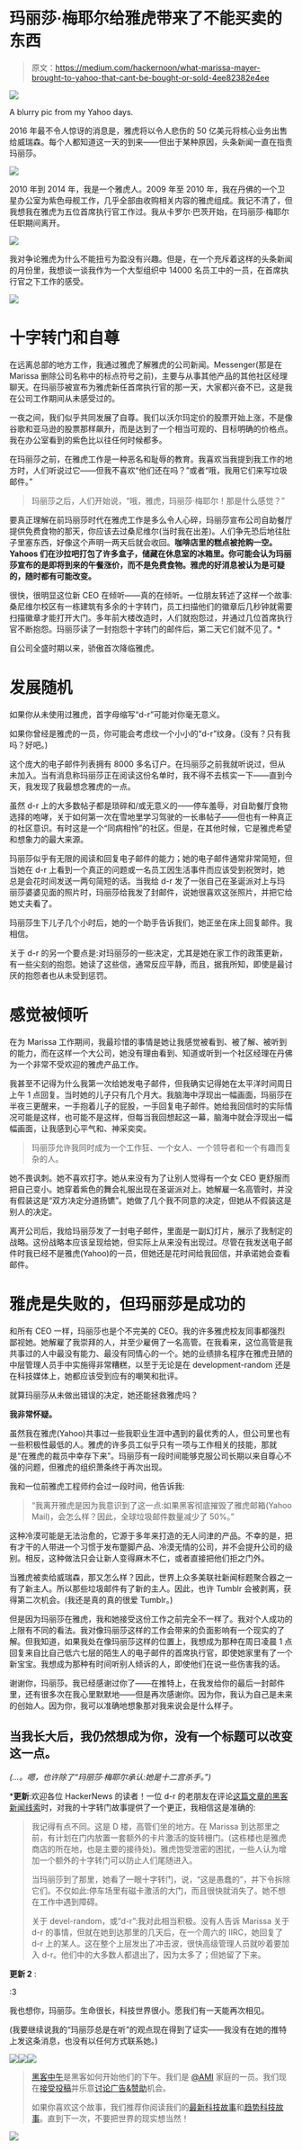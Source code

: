 # 玛丽莎·梅耶尔给雅虎带来了不能买卖的东西

> 原文：<https://medium.com/hackernoon/what-marissa-mayer-brought-to-yahoo-that-cant-be-bought-or-sold-4ee82382e4ee>

![](img/0578e62d2cdca2b0b1895606a98f3ac1.png)

A blurry pic from my Yahoo days.

2016 年最不令人惊讶的消息是，雅虎将以令人悲伤的 50 亿美元将核心业务出售给威瑞森。每个人都知道这一天的到来——但出于某种原因，头条新闻一直在指责玛丽莎。

![](img/5aa5a177e52a0d52f91c8661497ed832.png)

2010 年到 2014 年，我是一个雅虎人。2009 年至 2010 年，我在丹佛的一个卫星办公室为紫色母舰工作，几乎全部由收购相关内容的雅虎组成。我记不清了，但我想我在雅虎为五位首席执行官工作过。我从卡罗尔·巴茨开始，在玛丽莎·梅耶尔任职期间离开。

![](img/5938b873d8fadb455e18467f99e85891.png)

我对争论雅虎为什么不能扭亏为盈没有兴趣。但是，在一个充斥着这样的头条新闻的月份里，我想谈一谈我作为一个大型组织中 14000 名员工中的一员，在首席执行官之下工作的感受。

![](img/5621c9c2005b0a972733805c91de1059.png)

# 十字转门和自尊

在远离总部的地方工作，我通过雅虎了解雅虎的公司新闻。Messenger(那是在 Marissa 删除公司名称中的标点符号之前)，主要与从事其他产品的其他社区经理聊天。在玛丽莎被宣布为雅虎新任首席执行官的那一天，大家都兴奋不已，这是我在公司工作期间从未感受过的。

一夜之间，我们似乎共同发展了自尊。我们以沃尔玛定价的股票开始上涨，不是像谷歌和亚马逊的股票那样飙升，而是达到了一个相当可观的、目标明确的价格点。我在办公室看到的紫色比以往任何时候都多。

在玛丽莎之前，在雅虎工作是一种恶名和耻辱的教育。我喜欢当我提到我工作的地方时，人们听说过它——但我不喜欢“他们还在吗？”或者“哦，我用它们来写垃圾邮件。”

> 玛丽莎之后，人们开始说，“哦，雅虎，玛丽莎·梅耶尔！那是什么感觉？”

要真正理解在前玛丽莎时代在雅虎工作是多么令人心碎，玛丽莎宣布公司自助餐厅提供免费食物的那天，你应该去过桑尼维尔(当时我在出差)。人们争先恐后地往肚子里塞东西，好像这个声明一两天后就会收回。**咖啡店里的糕点被抢购一空。Yahoos 们在沙拉吧打包了许多盒子，储藏在休息室的冰箱里。你可能会认为玛丽莎宣布的是即将到来的午餐涨价，而不是免费食物。雅虎的好消息被认为是可疑的，随时都有可能改变。**

很快，很明显这位新 CEO 在倾听——真的在倾听。一位朋友转述了这样一个故事:桑尼维尔校区有一栋建筑有多余的十字转门，员工扫描他们的徽章后几秒钟就需要扫描徽章才能打开大门。多年前大楼改造时，人们就抱怨过，并通过几位首席执行官不断抱怨。玛丽莎读了一封抱怨十字转门的邮件后，第二天它们就不见了。*

自公司全盛时期以来，骄傲首次降临雅虎。

# 发展随机

如果你从未使用过雅虎，首字母缩写“d-r”可能对你毫无意义。

如果你曾经是雅虎的一员，你可能会考虑纹一个小小的“d-r”纹身。(没有？只有我吗？好吧。)

这个庞大的电子邮件列表拥有 8000 多名订户。在玛丽莎之前我就听说过，但从未加入。当有消息称玛丽莎正在阅读这份名单时，我不得不去核实一下——直到今天，我发现了我最想念雅虎的一点。

虽然 d-r 上的大多数帖子都是琐碎和/或无意义的——停车羞辱，对自助餐厅食物选择的咆哮，关于如何第一次在雪地里学习驾驶的一长串帖子——但也有一种真正的社区意识。有时这是一个“同病相怜”的社区。但是，在其他时候，它是雅虎希望和想象力的最大来源。

玛丽莎似乎有无限的阅读和回复电子邮件的能力；她的电子邮件通常非常简短，但当她在 d-r 上看到一个真正的问题或一名员工因生活事件而应该受到祝贺时，她总是会花时间发送一两句简短的话。当我给 d-r 发了一张自己在圣诞派对上与玛丽莎婆婆见面的照片时，玛丽莎给我发了封邮件，说她很喜欢这张照片，并把它给她丈夫看了。

玛丽莎生下儿子几个小时后，她的一个助手告诉我们，她正坐在床上回复邮件。我相信。

关于 d-r 的另一个要点是:对玛丽莎的一些决定，尤其是她在家工作的政策更新，有一些尖刻的抱怨。她读了这些信，通常反应平静，而且，据我所知，即使是最讨厌的抱怨者也从未受到惩罚。

# 感觉被倾听

在为 Marissa 工作期间，我最珍惜的事情是她让我感觉被看到、被了解、被听到的能力，而在这样一个大公司，她没有理由看到、知道或听到一个社区经理在丹佛为一个非常不受欢迎的雅虎产品工作。

我甚至不记得为什么我第一次给她发电子邮件，但我确实记得她在太平洋时间周日上午 1 点回复。当时她的儿子只有几个月大。我脑海中浮现出一幅画面，玛丽莎在半夜三更醒来，一手抱着儿子的屁股，一手回复电子邮件。她给我回信时的实际情况可能是这样，也可能不是这样，但每当我回想起这一幕，脑海中就会浮现出一幅幅画面，让我感到心平气和、神采奕奕。

> 玛丽莎允许我同时成为一个工作狂、一个女人、一个领导者和一个有趣而复杂的人。

她不畏讽刺。她不喜欢打字。她从来没有为了让别人觉得有一个女 CEO 更舒服而把自己变小。她穿着紫色的舞会礼服出现在圣诞派对上。她解雇一名高管时，并没有假装这是“双方决定分道扬镳”。她做了几个我不同意的决定，但她从不假装这是别人的决定。

离开公司后，我给玛丽莎发了一封电子邮件，里面是一副幻灯片，展示了我制定的战略。这份战略本应该呈现给她，但实际上从来没有出现过。尽管在我发送电子邮件时我已经不是雅虎(Yahoo)的一员，但她还是花时间给我回信，并承诺她会查看邮件。

# 雅虎是失败的，但玛丽莎是成功的

和所有 CEO 一样，玛丽莎也是个不完美的 CEO。我的许多雅虎校友同事都强烈鄙视她。她解雇了我崇拜的人，并至少雇佣了一名高管。在我看来，这位高管是我共事过的人中最没有能力、最没有同情心的一个。她的业绩排名程序在雅虎丑陋的中层管理人员手中实施得非常糟糕，以至于无论是在 development-random 还是在科技媒体上，她都应该受到应有的嘲笑和批评。

就算玛丽莎从未做出错误的决定，她还能拯救雅虎吗？

**我非常怀疑。**

虽然我在雅虎(Yahoo)共事过一些我职业生涯中遇到的最优秀的人，但公司里也有一些积极性最低的人。雅虎的许多员工似乎只有一项与工作相关的技能，那就是“在雅虎的裁员中幸存下来”。玛丽莎有一段时间能够克服公司长期以来自尊心不强的问题，但雅虎的组织萧条终于再次出现。

我和一位前雅虎工程师约会过一段时间，他告诉我:

> “我离开雅虎是因为我意识到了这一点:如果黑客彻底摧毁了雅虎邮箱(Yahoo Mail)，会怎么样？因此，全球垃圾邮件数量减少了 50%。”

这种冷漠可能是无法治愈的，它源于多年来打造的无人问津的产品。不幸的是，把有才干的人带进一个习惯于发布蹩脚产品、冷漠无情的公司，并不会提升公司的级别。相反，这种做法只会让新人变得麻木不仁，或者直接把他们拒之门外。

当雅虎被卖给威瑞森，那又怎么样？因此，世界上众多美联社新闻标题聚合器之一有了新主人。所以那些垃圾邮件有了新的主人。因此，也许 Tumblr 会被剥离，获得第二次机会。(我还是真的真的很爱 Tumblr。)

但是因为玛丽莎在雅虎，我和她接受这份工作之前完全不一样了。我对个人成功的上限有不同的看法。我对像玛丽莎这样的工作会带来的负面影响有一个现实的了解。但我知道，如果我处在像玛丽莎这样的位置上，我想成为那种在周日凌晨 1 点回复来自比自己低六七层的陌生人的电子邮件的首席执行官，即使她家里有了一个新宝宝。我想成为那种有时间听别人倾诉的人，即使他们在说一些伤害我的话。

谢谢你，玛丽莎。我已经感谢过你了——在推特上，在我发给你的最后一封邮件里，还有很多次在我心里默默地——但是再次感谢你。因为你，我认为自己是未来的创始人。因为你，我可以准确地想象那对我来说会是什么样子。

## 当我长大后，我仍然想成为你，没有一个标题可以改变这一点。

*(…。嗯，也许除了“玛丽莎·梅耶尔承认:她是十二宫杀手。”)*

***更新**:欢迎各位 HackerNews 的读者！一位 d-r 的老朋友在评论[这篇文章的黑客新闻线索](https://news.ycombinator.com/item?id=12181145)时，对我的十字转门故事提供了一个更正，我相信这是准确的:

> 我记得有点不同。这是 D 楼，高管们坐的地方。在 Marissa 到达那里之前，有计划在门内放置一套额外的卡片激活的旋转栅门。(这栋楼也是雅虎商店的所在地，也是主要的接待处)。雅虎饱受泄密的困扰，一些人认为增加一个额外的十字转门可以防止人们尾随进入。
> 
> 当玛丽莎到了那里，她看了一眼十字转门，说，“这是愚蠢的”，并下令拆除它们。不仅如此:停车场里有磁卡激活的大门，而且很快就消失了。她不想在工作中遇到障碍。
> 
> 关于 devel-random，或“d-r”:我对此相当积极。没有人告诉 Marissa 关于 d-r 的事情，但就在她到达那里的几天后，在一个周六的 IIRC，她回复了 d-r 上的某人。这在整个上层发出了冲击波，很快高级管理人员就吵着要加入 d-r。他们中的大多数人都退出了，因为太多了；但她留了下来。

**更新 2** :

:3

我也想你，玛丽莎。生命很长，科技世界很小。愿我们有一天能再次相见。

(我要继续说我的“玛丽莎总是在听”的观点现在得到了证实——我没有在她的推特上发这条消息，也没有以任何方式联系她。)

[![](img/50ef4044ecd4e250b5d50f368b775d38.png)](http://bit.ly/HackernoonFB)[![](img/979d9a46439d5aebbdcdca574e21dc81.png)](https://goo.gl/k7XYbx)[![](img/2930ba6bd2c12218fdbbf7e02c8746ff.png)](https://goo.gl/4ofytp)

> [黑客中午](http://bit.ly/Hackernoon)是黑客如何开始他们的下午。我们是 [@AMI](http://bit.ly/atAMIatAMI) 家庭的一员。我们现在[接受投稿](http://bit.ly/hackernoonsubmission)并乐意[讨论广告&赞助](mailto:partners@amipublications.com)机会。
> 
> 如果你喜欢这个故事，我们推荐你阅读我们的[最新科技故事](http://bit.ly/hackernoonlatestt)和[趋势科技故事](https://hackernoon.com/trending)。直到下一次，不要把世界的现实想当然！

[![](img/be0ca55ba73a573dce11effb2ee80d56.png)](https://goo.gl/Ahtev1)